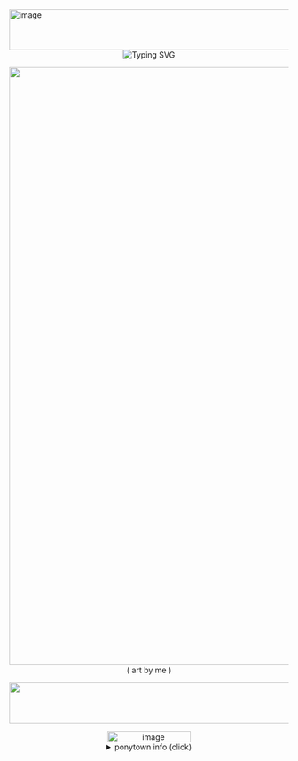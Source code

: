 <img width="2048" height="74" alt="image" src="https://github.com/user-attachments/assets/2578f6a6-6a9b-414b-8ccd-676c58f38fdb" />  

<div align=center>

 <img src="https://readme-typing-svg.demolab.com?font=Emilys+Candy&size=25&pause10&color=b01700&center=true&vCenter=true&width=1550&lines=whats+my+purpose?." alt="Typing SVG" />

<img width="1920" height="1080" alt="image" src="https://github.com/user-attachments/assets/49edbb4a-f323-4916-85ff-9e668c2e0d0a" /> ( art by me )

<div align=center>

<p align="center"> 
 


<img width="2048" height="74" alt="image" src="https://github.com/user-attachments/assets/4e24e292-5075-43a6-8bbb-4f139ee34b65" />



<div></div>

 <img width="150" height="20" alt="image" src="https://github.com/user-attachments/assets/f456464c-cfd6-473c-ad3a-3fec71204dc9" />

 <details> <summary>ponytown info (click)</summary> 'im stuck with the kidnapper!?' 'your literally tried murdering me.'
<br>
  

# ponytown basics

helloo! call me mike! i adore making friends so if u want to PLEASE ask me :)

 O1 - *c + h are allowed in ponytown, unless with friends. you will NEVER catch me using touch triggers lol*
  ***
O2 - i use w2i only when offtab, but if im afk, no respone in guaranteed, but when whispering, late response. 

O3 - please no copying or inspo on my ponies.

O4 - i either play on computer or mobile, on mobile i may be a bit slower than usual.
***
O5 - please avoid covering unless your a friend, i wont get mad but its annoying.

O6 - i rarely ever have dni, dnuid, dniuf in my name, so you cant pretty much interact whenever, except for when im afk.

O7 - i may get really awkward sometimes and respond with 'oh' or just kinda move around when i dont know what to say, so sorry if that happens.

O8 - you can find me at the fnaf, dandys world, or the osc area.

<div></div>

<div align=center>

[basic dni criteria](https://basic-dni.crd.co/)

ok bye
***


